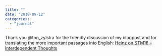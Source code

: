 ```yaml
---
title: ""
date: "2018-09-12"
categories: 
  - "journal"
---
```


Thank you @ton\_zylstra for the friendly discussion of my blogpost and for translating the more important passages into English: [Heinz on STM18 – Interdependent Thoughts](https://www.zylstra.org/blog/2018/09/heinz-on-stm18/)
